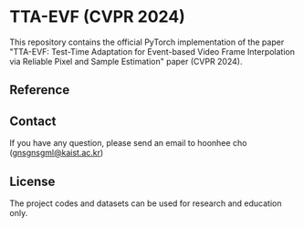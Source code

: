 # TTA-EVF (CVPR 2024)
This repository contains the official PyTorch implementation of the paper "TTA-EVF: Test-Time Adaptation for Event-based Video Frame Interpolation via Reliable Pixel and Sample Estimation" paper (CVPR 2024).




## Reference

##

## Contact
If you have any question, please send an email to hoonhee cho (gnsgnsgml@kaist.ac.kr)

## License
The project codes and datasets can be used for research and education only. 
